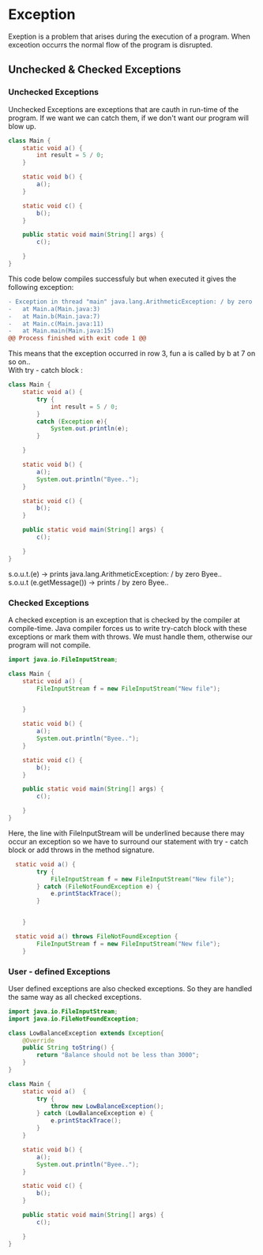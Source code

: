 # Exception
Exeption is a problem that arises during the execution of a program. When exceotion occurrs the normal flow of the program is disrupted.
## Unchecked & Checked Exceptions
### Unchecked Exceptions
Unchecked Exceptions are exceptions that are cauth in run-time of the program. If we want we can catch them, if we don't want our program will blow up.  

```Java
class Main {
    static void a() {
        int result = 5 / 0;
    }

    static void b() {
        a();
    }

    static void c() {
        b();
    }

    public static void main(String[] args) {
        c();

    }
}

```
This code below compiles successfuly but when executed it gives the following exception:  
```diff
- Exception in thread "main" java.lang.ArithmeticException: / by zero
-	at Main.a(Main.java:3)
-	at Main.b(Main.java:7)
-	at Main.c(Main.java:11)
-	at Main.main(Main.java:15)
@@ Process finished with exit code 1 @@
```
This means that the exception occurred in row 3, fun a is called by b at 7 on so on..  
With try - catch block :

``` Java 
class Main {
    static void a() {
        try {
            int result = 5 / 0;
        }
        catch (Exception e){
            System.out.println(e);
        }

    }

    static void b() {
        a();
        System.out.println("Byee..");
    }

    static void c() {
        b();
    }

    public static void main(String[] args) {
        c();

    }
}

```

s.o.u.t.(e) -> prints java.lang.ArithmeticException: / by zero      Byee..  
s.o.u.t (e.getMessage()) -> prints / by zero      Byee..

### Checked Exceptions
A checked exception is an exception that is checked by the compiler at compile-time. Java compiler forces us to write try-catch block with these exceptions or mark them with throws.
We must handle them, otherwise our program will not compile.

``` Java
import java.io.FileInputStream;

class Main {
    static void a() {
        FileInputStream f = new FileInputStream("New file");


    }

    static void b() {
        a();
        System.out.println("Byee..");
    }

    static void c() {
        b();
    }

    public static void main(String[] args) {
        c();

    }
}

```

Here, the line with FileInputStream will be underlined because there may occur an exception so we have to surround our statement with try - catch block or add throws in the method signature.
``` Java
  static void a() {
        try {
            FileInputStream f = new FileInputStream("New file");
        } catch (FileNotFoundException e) {
            e.printStackTrace();
        }


    }
```
``` Java
  static void a() throws FileNotFoundException {
        FileInputStream f = new FileInputStream("New file");
    }
```

### User - defined Exceptions
User defined exceptions are also checked exceptions. So they are handled the same way as all checked exceptions.
``` Java
import java.io.FileInputStream;
import java.io.FileNotFoundException;

class LowBalanceException extends Exception{
    @Override
    public String toString() {
        return "Balance should not be less than 3000";
    }
}

class Main {
    static void a()  {
        try {
            throw new LowBalanceException();
        } catch (LowBalanceException e) {
            e.printStackTrace();
        }
    }

    static void b() {
        a();
        System.out.println("Byee..");
    }

    static void c() {
        b();
    }

    public static void main(String[] args) {
        c();

    }
}

```
